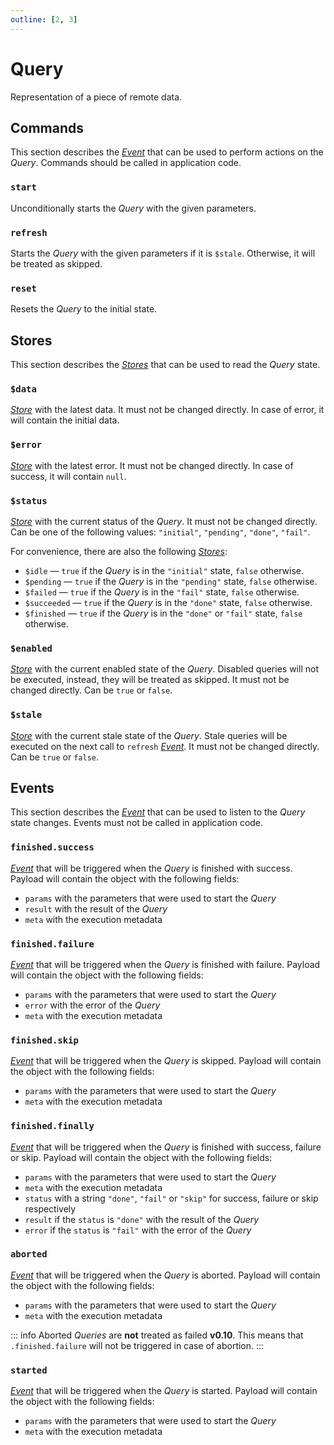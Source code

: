 ```yaml
---
outline: [2, 3]
---
```


# Query

Representation of a piece of remote data.

## Commands

This section describes the [_Event_](https://effector.dev/docs/api/effector/event) that can be used to perform actions on the _Query_. Commands should be called in application code.

### `start`

Unconditionally starts the _Query_ with the given parameters.

### `refresh` <Badge type="tip" text="since v0.8.0" />

Starts the _Query_ with the given parameters if it is `$stale`. Otherwise, it will be treated as skipped.

### `reset` <Badge type="tip" text="since v0.2.0" />

Resets the _Query_ to the initial state.

## Stores

This section describes the [_Stores_](https://effector.dev/docs/api/effector/store) that can be used to read the _Query_ state.

### `$data`

[_Store_](https://effector.dev/docs/api/effector/store) with the latest data. It must not be changed directly. In case of error, it will contain the initial data.

### `$error`

[_Store_](https://effector.dev/docs/api/effector/store) with the latest error. It must not be changed directly. In case of success, it will contain `null`.

### `$status`

[_Store_](https://effector.dev/docs/api/effector/store) with the current status of the _Query_. It must not be changed directly. Can be one of the following values: `"initial"`, `"pending"`, `"done"`, `"fail"`.

For convenience, there are also the following [_Stores_](https://effector.dev/docs/api/effector/store):

- `$idle` <Badge type="tip" text="since v0.8.0" /> — `true` if the _Query_ is in the `"initial"` state, `false` otherwise.
- `$pending` — `true` if the _Query_ is in the `"pending"` state, `false` otherwise.
- `$failed` <Badge type="tip" text="since v0.2.0" /> — `true` if the _Query_ is in the `"fail"` state, `false` otherwise.
- `$succeeded` <Badge type="tip" text="since v0.2.0" /> — `true` if the _Query_ is in the `"done"` state, `false` otherwise.
- `$finished` <Badge type="tip" text="since v0.9.0" /> — `true` if the _Query_ is in the `"done"` or `"fail"` state, `false` otherwise.

### `$enabled`

[_Store_](https://effector.dev/docs/api/effector/store) with the current enabled state of the _Query_. Disabled queries will not be executed, instead, they will be treated as skipped. It must not be changed directly. Can be `true` or `false`.

### `$stale`

[_Store_](https://effector.dev/docs/api/effector/store) with the current stale state of the _Query_. Stale queries will be executed on the next call to `refresh` [_Event_](https://effector.dev/docs/api/effector/event). It must not be changed directly. Can be `true` or `false`.

## Events

This section describes the [_Event_](https://effector.dev/docs/api/effector/event) that can be used to listen to the _Query_ state changes. Events must not be called in application code.

### `finished.success`

[_Event_](https://effector.dev/docs/api/effector/event) that will be triggered when the _Query_ is finished with success. Payload will contain the object with the following fields:

- `params` with the parameters that were used to start the _Query_
- `result` with the result of the _Query_
- `meta` with the execution metadata

### `finished.failure`

[_Event_](https://effector.dev/docs/api/effector/event) that will be triggered when the _Query_ is finished with failure. Payload will contain the object with the following fields:

- `params` with the parameters that were used to start the _Query_
- `error` with the error of the _Query_
- `meta` with the execution metadata

### `finished.skip`

[_Event_](https://effector.dev/docs/api/effector/event) that will be triggered when the _Query_ is skipped. Payload will contain the object with the following fields:

- `params` with the parameters that were used to start the _Query_
- `meta` with the execution metadata

### `finished.finally`

[_Event_](https://effector.dev/docs/api/effector/event) that will be triggered when the _Query_ is finished with success, failure or skip. Payload will contain the object with the following fields:

- `params` with the parameters that were used to start the _Query_
- `meta` with the execution metadata
- `status` <Badge type="tip" text="since v0.9.0" /> with a string `"done"`, `"fail"` or `"skip"` for success, failure or skip respectively
- `result` <Badge type="tip" text="since v0.9.0" /> if the `status` is `"done"` with the result of the _Query_
- `error` <Badge type="tip" text="since v0.9.0" /> if the `status` is `"fail"` with the error of the _Query_

### `aborted` <Badge type="tip" text="since v0.9.0" />

[_Event_](https://effector.dev/docs/api/effector/event) that will be triggered when the _Query_ is aborted. Payload will contain the object with the following fields:

- `params` with the parameters that were used to start the _Query_
- `meta` with the execution metadata

::: info
Aborted _Queries_ are **not** treated as failed **v0.10**. This means that `.finished.failure` will not be triggered in case of abortion.
:::

### `started` <Badge type="tip" text="since v0.9.0" />

[_Event_](https://effector.dev/docs/api/effector/event) that will be triggered when the _Query_ is started. Payload will contain the object with the following fields:

- `params` with the parameters that were used to start the _Query_
- `meta` with the execution metadata
